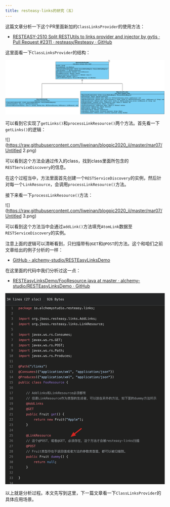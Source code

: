 ```yaml
---
title: resteasy-links的研究（五）
---
```


这篇文章分析一下这个PR里面新加的`ClassLinksProvider`的使用方法：

* [RESTEASY-2510 Split RESTUtils to links provider and injector by gytis · Pull Request #2311 · resteasy/Resteasy · GitHub](https://github.com/resteasy/Resteasy/pull/2311)

这里面看一下`ClassLinksProvider`的结构：

![](https://raw.githubusercontent.com/liweinan/blogpic2020_ii/master/mar07/Untitled.png)

可以看到它实现了`getLinks()`和`processLinkResource()`两个方法。首先看一下`getLinks()`的逻辑：

![](https://raw.githubusercontent.com/liweinan/blogpic2020_ii/master/mar07/Untitled 2.png)

可以看到这个方法会通过传入的class，找到class里面所包含的`RESTServiceDiscovery`的信息。

在这个过程当中，方法里面首先创建一个`RESTServiceDiscovery`的实例，然后针对每一个`LinkResource`，会调用`processLinkResource()`方法。

接下来看一下`processLinkResource()`方法：

![](https://raw.githubusercontent.com/liweinan/blogpic2020_ii/master/mar07/Untitled 3.png)

可以看到这个方法当中会通过`addLink()`方法填充`AtomLink`数据至`RESTServiceDiscovery`的实例。

注意上面的逻辑可以清晰看到，只扫描带有`@GET`和`@POST`的方法。这个和咱们之前文章给出的例子分析的一样：

* [GitHub - alchemy-studio/RESTEasyLinksDemo](https://github.com/alchemy-studio/RESTEasyLinksDemo)

在这里面的代码中我们分析过这一点：

* [RESTEasyLinksDemo/FooResource.java at master · alchemy-studio/RESTEasyLinksDemo · GitHub](https://github.com/alchemy-studio/RESTEasyLinksDemo/blob/master/src/main/java/io/alchemystudio/resteasy/links/FooResource.java)

![](https://raw.githubusercontent.com/liweinan/blogpic2020_ii/master/mar07/4E4A8EA8-0C8B-403B-AA72-A3CD9EFB633B.png)

以上就是分析过程。本文先写到这里，下一篇文章看一下`ClassLinksProvider`的具体应用场景。

